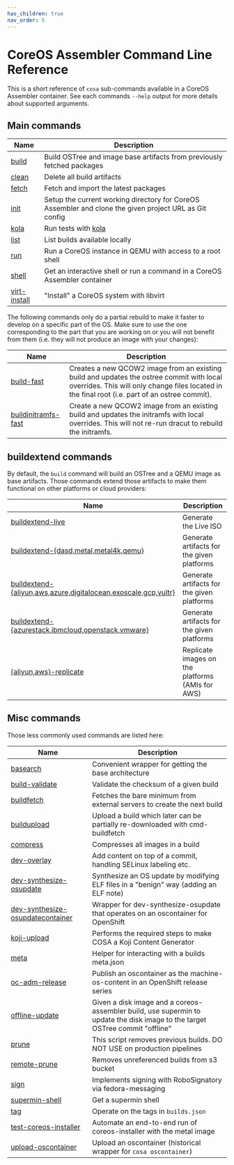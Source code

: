 ```yaml
---
has_children: true
nav_order: 5
---
```


# CoreOS Assembler Command Line Reference

This is a short reference of `cosa` sub-commands available in a CoreOS
Assembler container. See each commands `--help` output for more details about
supported arguments.

## Main commands

| Name | Description |
| ---- | ----------- |
| [build](https://github.com/coreos/coreos-assembler/blob/main/src/cmd-build) | Build OSTree and image base artifacts from previously fetched packages
| [clean](https://github.com/coreos/coreos-assembler/blob/main/src/cmd-clean) | Delete all build artifacts
| [fetch](https://github.com/coreos/coreos-assembler/blob/main/src/cmd-fetch) | Fetch and import the latest packages
| [init](https://github.com/coreos/coreos-assembler/blob/main/src/cmd-init) | Setup the current working directory for CoreOS Assembler and clone the given project URL as Git config
| [kola](https://github.com/coreos/coreos-assembler/blob/main/src/cmd-kola) | Run tests with [kola](kola.md)
| [list](https://github.com/coreos/coreos-assembler/blob/main/src/cmd-list) | List builds available locally
| [run](https://github.com/coreos/coreos-assembler/blob/main/src/cmd-run) | Run a CoreOS instance in QEMU with access to a root shell
| [shell](https://github.com/coreos/coreos-assembler/blob/main/src/cmd-shell) | Get an interactive shell or run a command in a CoreOS Assembler container
| [virt-install](https://github.com/coreos/coreos-assembler/blob/main/src/cmd-virt-install) | "Install" a CoreOS system with libvirt

The following commands only do a partial rebuild to make it faster to develop
on a specific part of the OS. Make sure to use the one corresponding to the
part that you are working on or you will not benefit from them (i.e. they will
not produce an image with your changes):

| Name | Description |
| ---- | ----------- |
| [build-fast](https://github.com/coreos/coreos-assembler/blob/main/src/cmd-build-fast) | Creates a new QCOW2 image from an existing build and updates the ostree commit with local overrides. This will only change files located in the final root (i.e. part of an ostree commit).
| [buildinitramfs-fast](https://github.com/coreos/coreos-assembler/blob/main/src/cmd-buildinitramfs-fast) | Create a new QCOW2 image from an existing build and updates the initramfs with local overrides. This will not re-run dracut to rebuild the initramfs.

## buildextend commands

By default, the `build` command will build an OSTree and a QEMU image as base
artifacts. Those commands extend those artifacts to make them functional on
other platforms or cloud providers:

| Name | Description |
| ---- | ----------- |
| [buildextend-live](https://github.com/coreos/coreos-assembler/blob/main/src/cmd-buildextend-live) | Generate the Live ISO
| [buildextend-{dasd,metal,metal4k,qemu}](https://github.com/coreos/coreos-assembler/blob/main/src/cmd-buildextend-metal) | Generate artifacts for the given platforms
| [buildextend-{aliyun,aws,azure,digitalocean,exoscale,gcp,vultr}](https://github.com/coreos/coreos-assembler/blob/main/src/cmd-ore-wrapper) | Generate artifacts for the given platforms
| [buildextend-{azurestack,ibmcloud,openstack,vmware}](https://github.com/coreos/coreos-assembler/blob/main/src/cmd-artifact-disk) | Generate artifacts for the given platforms
| [{aliyun,aws}-replicate](https://github.com/coreos/coreos-assembler/blob/main/src/cmd-ore-wrapper) | Replicate images on the platforms (AMIs for AWS)

## Misc commands

Those less commonly used commands are listed here:

| Name | Description |
| ---- | ----------- |
| [basearch](https://github.com/coreos/coreos-assembler/blob/main/src/cmd-basearch) | Convenient wrapper for getting the base architecture
| [build-validate](https://github.com/coreos/coreos-assembler/blob/main/src/cmd-build-validate) | Validate the checksum of a given build
| [buildfetch](https://github.com/coreos/coreos-assembler/blob/main/src/cmd-buildfetch) | Fetches the bare minimum from external servers to create the next build
| [buildupload](https://github.com/coreos/coreos-assembler/blob/main/src/cmd-buildupload) | Upload a build which later can be partially re-downloaded with cmd-buildfetch
| [compress](https://github.com/coreos/coreos-assembler/blob/main/src/cmd-compress) | Compresses all images in a build
| [dev-overlay](https://github.com/coreos/coreos-assembler/blob/main/src/cmd-dev-overlay) | Add content on top of a commit, handling SELinux labeling etc.
| [dev-synthesize-osupdate](https://github.com/coreos/coreos-assembler/blob/main/src/cmd-dev-synthesize-osupdate) | Synthesize an OS update by modifying ELF files in a "benign" way (adding an ELF note)
| [dev-synthesize-osupdatecontainer](https://github.com/coreos/coreos-assembler/blob/main/src/cmd-dev-synthesize-osupdatecontainer) | Wrapper for dev-synthesize-osupdate that operates on an oscontainer for OpenShift
| [koji-upload](https://github.com/coreos/coreos-assembler/blob/main/src/cmd-koji-upload) | Performs the required steps to make COSA a Koji Content Generator
| [meta](https://github.com/coreos/coreos-assembler/blob/main/src/cmd-meta) | Helper for interacting with a builds meta.json
| [oc-adm-release](https://github.com/coreos/coreos-assembler/blob/main/src/cmd-oc-adm-release) | Publish an oscontainer as the machine-os-content in an OpenShift release series
| [offline-update](https://github.com/coreos/coreos-assembler/blob/main/src/cmd-offline-update) | Given a disk image and a coreos-assembler build, use supermin to update the disk image to the target OSTree commit "offline"
| [prune](https://github.com/coreos/coreos-assembler/blob/main/src/cmd-prune) | This script removes previous builds. DO NOT USE on production pipelines
| [remote-prune](https://github.com/coreos/coreos-assembler/blob/main/src/cmd-remote-prune) | Removes unreferenced builds from s3 bucket
| [sign](https://github.com/coreos/coreos-assembler/blob/main/src/cmd-sign) | Implements signing with RoboSignatory via fedora-messaging
| [supermin-shell](https://github.com/coreos/coreos-assembler/blob/main/src/cmd-supermin-shell) | Get a supermin shell
| [tag](https://github.com/coreos/coreos-assembler/blob/main/src/cmd-tag) | Operate on the tags in `builds.json`
| [test-coreos-installer](https://github.com/coreos/coreos-assembler/blob/main/src/cmd-test-coreos-installer) | Automate an end-to-end run of coreos-installer with the metal image
| [upload-oscontainer](https://github.com/coreos/coreos-assembler/blob/main/src/cmd-upload-oscontainer) | Upload an oscontainer (historical wrapper for `cosa oscontainer`)
